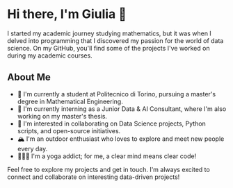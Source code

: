 # Hi there, I'm Giulia 👋

I started my academic journey studying mathematics, but it was when I delved into programming that I discovered my passion for the world of data science. On my GitHub, you'll find some of the projects I've worked on during my academic courses.

## About Me

- 🌱 I'm currently a student at Politecnico di Torino, pursuing a master's degree in Mathematical Engineering.
- 💼 I'm currently interning as a Junior Data & AI Consultant, where I'm also working on my master's thesis.
- 👥 I'm interested in collaborating on Data Science projects, Python scripts, and open-source initiatives.
- 🏔️ I'm an outdoor enthusiast who loves to explore and meet new people every day.
- 🧘🏻‍♀️ I'm a yoga addict; for me, a clear mind means clear code!

Feel free to explore my projects and get in touch. I'm always excited to connect and collaborate on interesting data-driven projects!
<!--
**glichill/glichill** is a ✨ _special_ ✨ repository because its `README.md` (this file) appears on your GitHub profile.

Here are some ideas to get you started:

- 🔭 I’m currently working on ...
- 🌱 I’m currently learning ...
- 👯 I’m looking to collaborate on ...
- 🤔 I’m looking for help with ...
- 💬 Ask me about ...
- 📫 How to reach me: ...
- 😄 Pronouns: ...
- ⚡ Fun fact: ...
-->
